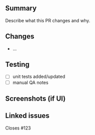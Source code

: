 ## Summary
Describe what this PR changes and why.

## Changes
- …

## Testing
- [ ] unit tests added/updated
- [ ] manual QA notes

## Screenshots (if UI)

## Linked issues
Closes #123
